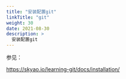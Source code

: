 ```yaml
---
title: "安装配置git"
linkTitle: "git"
weight: 30
date: 2021-08-30
description: >
  安装配置git
---
```


参见：

https://skyao.io/learning-git/docs/installation/



